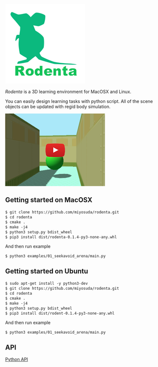 ![rodenta_logo](./doc/image/rodenta_logo.png)

*Rodenta* is a 3D learning environment for MacOSX and Linux.

You can easily design learning tasks with python script. All of the scene objects can be updated with regid body simulation.

[![preview](./doc/image/preview.png)](https://youtu.be/6thMDZlAzkk)

## Getting started on MacOSX

    $ git clone https://github.com/miyosuda/rodenta.git
    $ cd rodenta
    $ cmake .
    $ make -j4
    $ python3 setup.py bdist_wheel
    $ pip3 install dist/rodenta-0.1.4-py3-none-any.whl

And then run example

    $ python3 examples/01_seekavoid_arena/main.py


## Getting started on Ubuntu

    $ sudo apt-get install -y python3-dev
    $ git clone https://github.com/miyosuda/rodenta.git
    $ cd rodenta
    $ cmake .
    $ make -j4
    $ python3 setup.py bdist_wheel
    $ pip3 install dist/rodent-0.1.4-py3-none-any.whl

And then run example

    $ python3 examples/01_seekavoid_arena/main.py


## API

[Python API](doc/python_api.md)
